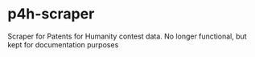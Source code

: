 # p4h-scraper
Scraper for Patents for Humanity contest data. No longer functional, but kept for documentation purposes

